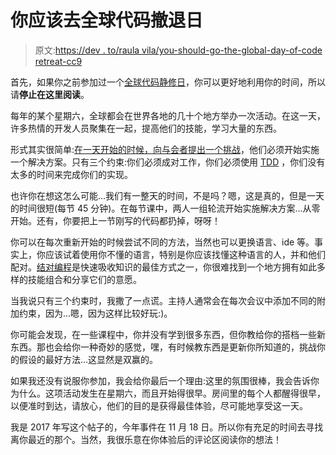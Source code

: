 # 你应该去全球代码撤退日

> 原文:[https://dev . to/raula vila/you-should-go-the-global-day-of-code retreat-cc9](https://dev.to/raulavila/you-should-go-to-the-global-day-of-coderetreat-cc9)

首先，如果你之前参加过一个[全球代码静修日](http://coderetreat.org/)，你可以更好地利用你的时间，所以请**停止在这里阅读**。

每年的某个星期六，全球都会在世界各地的几十个地方举办一次活动。在这一天，许多热情的开发人员聚集在一起，提高他们的技能，学习大量的东西。

形式其实很简单:[在一天开始的时候，向与会者提出一个挑战](https://bitstorm.org/gameoflife/)，他们必须开始实施一个解决方案。只有三个约束:你们必须成对工作，你们必须使用 [TDD](https://en.wikipedia.org/wiki/Test-driven_development) ，你们没有太多的时间来完成你们的实现。

也许你在想这怎么可能...我们有一整天的时间，不是吗？嗯，这是真的，但是一天的时间很短(每节 45 分钟)。在每节课中，两人一组轮流开始实施解决方案...从零开始。还有，你要把上一节刚写的代码都扔掉，呀呀！

你可以在每次重新开始的时候尝试不同的方法，当然也可以更换语言、ide 等。事实上，你应该试着使用你不懂的语言，特别是你应该找懂这种语言的人，并和他们配对。[结对编程](https://dev.to/raulavila/my-experience-with-pair-programming)是快速吸收知识的最佳方式之一，你很难找到一个地方拥有如此多样的技能组合和分享它们的意愿。

当我说只有三个约束时，我撒了一点谎。主持人通常会在每次会议中添加不同的附加约束，因为...嗯，因为这样比较好玩:)。

你可能会发现，在一些课程中，你并没有学到很多东西，但你教给你的搭档一些新东西。那也会给你一种奇妙的感觉，嘿，有时候教东西是更新你所知道的，挑战你的假设的最好方法...这显然是双赢的。

如果我还没有说服你参加，我会给你最后一个理由:这里的氛围很棒，我会告诉你为什么。这项活动发生在星期六，而且开始得很早。房间里的每个人都醒得很早，以便准时到达，请放心，他们的目的是获得最佳体验，尽可能地享受这一天。

我是 2017 年写这个帖子的，今年事件在 11 月 18 日。所以你有充足的时间去寻找离你最近的那个。当然，我很乐意在你体验后的评论区阅读你的想法！
